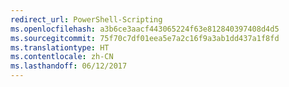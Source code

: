 ```yaml
---
redirect_url: PowerShell-Scripting
ms.openlocfilehash: a3b6ce3aacf443065224f63e812840397408d4d5
ms.sourcegitcommit: 75f70c7df01eea5e7a2c16f9a3ab1dd437a1f8fd
ms.translationtype: HT
ms.contentlocale: zh-CN
ms.lasthandoff: 06/12/2017
---
```

